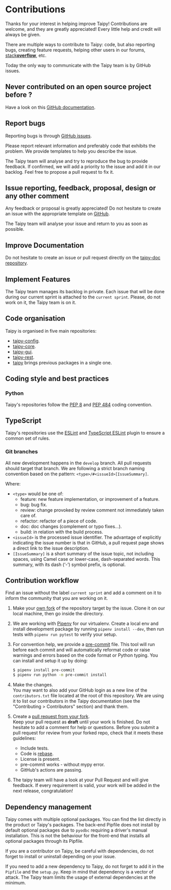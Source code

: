 # Contributions

Thanks for your interest in helping improve Taipy! Contributions are welcome, and they are greatly appreciated!
Every little help and credit will always be given.

There are multiple ways to contribute to Taipy: code, but also reporting bugs, creating feature requests, helping
other users in our forums, [stack**overflow**](https://stackoverflow.com/), etc.

Today the only way to communicate with the Taipy team is by GitHub issues.

## Never contributed on an open source project before ?

Have a look on this [GitHub documentation](https://docs.github.com/en/get-started/quickstart/contributing-to-projects).

## Report bugs

Reporting bugs is through [GitHub issues](https://github.com/Avaiga/taipy/issues).

Please report relevant information and preferably code that exhibits the problem. We provide templates to help you
describe the issue.

The Taipy team will analyse and try to reproduce the bug to provide feedback. If confirmed, we will add a priority
to the issue and add it in our backlog. Feel free to propose a pull request to fix it.

## Issue reporting, feedback, proposal, design or any other comment

Any feedback or proposal is greatly appreciated! Do not hesitate to create an issue with the appropriate template on
[GitHub](https://github.com/Avaiga/taipy/issues).

The Taipy team will analyse your issue and return to you as soon as possible.

## Improve Documentation

Do not hesitate to create an issue or pull request directly on the
[taipy-doc repository](https://github.com/Avaiga/taipy-doc).

## Implement Features

The Taipy team manages its backlog in private. Each issue that will be done during our current sprint is
attached to the `current sprint`. Please, do not work on it, the Taipy team is on it.

## Code organisation

Taipy is organised in five main repositories:

- [taipy-config](https://github.com/Avaiga/taipy-config).
- [taipy-core](https://github.com/Avaiga/taipy-core).
- [taipy-gui](https://github.com/Avaiga/taipy-gui).
- [taipy-rest](https://github.com/Avaiga/taipy-rest).
- [taipy](https://github.com/Avaiga/taipy) brings previous packages in a single one.

## Coding style and best practices

### Python

Taipy's repositories follow the [PEP 8](https://www.python.org/dev/peps/pep-0008/) and
[PEP 484](https://www.python.org/dev/peps/pep-0484/) coding convention.

## TypeScript

Taipy's repositories use the [ESLint](https://eslint.org/) and
[TypeScript ESLint](https://github.com/typescript-eslint/typescript-eslint) plugin to ensure a common set of rules.

### Git branches

All new development happens in the `develop` branch. All pull requests should target that branch.
We are following a strict branch naming convention based on the pattern: `<type>/#<issueId>[IssueSummary]`.

Where:

- `<type>` would be one of:
    - feature: new feature implementation, or improvement of a feature.
    - bug: bug fix.
    - review: change provoked by review comment not immediately taken care of.
    - refactor: refactor of a piece of code.
    - doc: doc changes (complement or typo fixes…).
    - build: in relation with the build process.
- `<issueId>` is the processed issue identifier. The advantage of explicitly indicating the issue number is that in
  GitHub, a pull request page shows a direct link to the issue description.
- `[IssueSummary]` is a short summary of the issue topic, not including spaces, using Camel case or lower-case,
  dash-separated words. This summary, with its dash (‘-’) symbol prefix, is optional.


## Contribution workflow

Find an issue without the label `current sprint` and add a comment on it to inform the community that you are
working on it.

1. Make your [own fork](https://help.github.com/en/github/getting-started-with-github/fork-a-repo) of the repository
   target by the issue. Clone it on our local machine, then go inside the directory.

2. We are working with [Pipenv](https://github.com/pypa/pipenv) for our virtualenv.
   Create a local env and install development package by running `pipenv install --dev`, then run tests with `pipenv
   run pytest` to verify your setup.

3. For convention help, we provide a [pre-commit](https://pre-commit.com/hooks.html) file.
   This tool will run before each commit and will automatically reformat code or raise warnings and errors based on the
   code format or Python typing.
   You can install and setup it up by doing:
   ```bash
   $ pipenv install pre-commit
   $ pipenv run python -m pre-commit install
   ```

4. Make the changes.<br/>
   You may want to also add your GitHub login as a new line of the `contributors.txt` file located at the root
   of this repository. We are using it to list our contributors in the Taipy documentation
   (see the "Contributing > Contributors" section) and thank them.

5. Create a [pull request from your fork](https://help.github.com/en/github/collaborating-with-issues-and-pull-requests/creating-a-pull-request-from-a-fork).<br/>
   Keep your pull request as __draft__ until your work is finished.
   Do not hesitate to add a comment for help or questions.
   Before you submit a pull request for review from your forked repo, check that it meets these guidelines:
    - Include tests.
    - Code is [rebase](http://stackoverflow.com/a/7244456/1110993).
    - License is present.
    - pre-commit works - without mypy error.
    - GitHub's actions are passing.

6. The taipy team will have a look at your Pull Request and will give feedback. If every requirement is valid, your
   work will be added in the next release, congratulation!


## Dependency management

Taipy comes with multiple optional packages. You can find the list directly in the product or Taipy's packages.
The back-end Pipfile does not install by default optional packages due to `pyodbc` requiring a driver's manual
installation. This is not the behaviour for the front-end that installs all optional packages through its Pipfile.

If you are a contributor on Taipy, be careful with dependencies, do not forget to install or uninstall depending on
your issue.

If you need to add a new dependency to Taipy, do not forget to add it in the `Pipfile` and the `setup.py`.
Keep in mind that dependency is a vector of attack. The Taipy team limits the usage of external dependencies at the
minimum.
